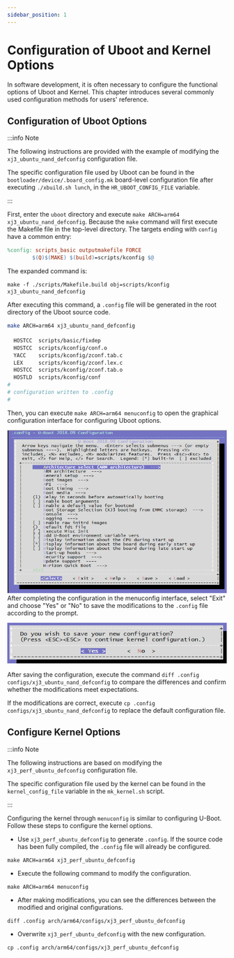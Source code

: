 ```yaml
---
sidebar_position: 1
---
```

# Configuration of Uboot and Kernel Options

In software development, it is often necessary to configure the functional options of Uboot and Kernel. This chapter introduces several commonly used configuration methods for users' reference.

## Configuration of Uboot Options

:::info Note

The following instructions are provided with the example of modifying the `xj3_ubuntu_nand_defconfig` configuration file.

The specific configuration file used by Uboot can be found in the `bootloader/device/.board_config.mk` board-level configuration file after executing `./xbuild.sh lunch`, in the `HR_UBOOT_CONFIG_FILE` variable.

:::

First, enter the `uboot` directory and execute `make ARCH=arm64 xj3_ubuntu_nand_defconfig`. Because the `make` command will first execute the Makefile file in the top-level directory. The targets ending with `config` have a common entry:

```makefile
%config: scripts_basic outputmakefile FORCE
        $(Q)$(MAKE) $(build)=scripts/kconfig $@
```

The expanded command is:

```
make -f ./scripts/Makefile.build obj=scripts/kconfig xj3_ubuntu_nand_defconfig
```

After executing this command, a `.config` file will be generated in the root directory of the Uboot source code.

```bash
make ARCH=arm64 xj3_ubuntu_nand_defconfig

  HOSTCC  scripts/basic/fixdep
  HOSTCC  scripts/kconfig/conf.o
  YACC    scripts/kconfig/zconf.tab.c
  LEX     scripts/kconfig/zconf.lex.c
  HOSTCC  scripts/kconfig/zconf.tab.o
  HOSTLD  scripts/kconfig/conf
#
# configuration written to .config
#
```

Then, you can execute `make ARCH=arm64 menuconfig` to open the graphical configuration interface for configuring Uboot options.

![image-20220518111319607](../../../../../../../static/img/07_Advanced_development/02_linux_development/driver_development/image-20220518111319607.png)After completing the configuration in the menuconfig interface, select "Exit" and choose "Yes" or "No" to save the modifications to the `.config` file according to the prompt.

![image-20220518111506018](../../../../../../../static/img/07_Advanced_development/02_linux_development/driver_development/image-20220518111506018.png)

After saving the configuration, execute the command `diff .config configs/xj3_ubuntu_nand_defconfig` to compare the differences and confirm whether the modifications meet expectations.

If the modifications are correct, execute `cp .config configs/xj3_ubuntu_nand_defconfig` to replace the default configuration file.

## Configure Kernel Options

:::info Note

The following instructions are based on modifying the `xj3_perf_ubuntu_defconfig` configuration file.

The specific configuration file used by the kernel can be found in the `kernel_config_file` variable in the `mk_kernel.sh` script.

:::

Configuring the kernel through `menuconfig` is similar to configuring U-Boot. Follow these steps to configure the kernel options.

- Use `xj3_perf_ubuntu_defconfig` to generate `.config`. If the source code has been fully compiled, the `.config` file will already be configured.

```
make ARCH=arm64 xj3_perf_ubuntu_defconfig
```

- Execute the following command to modify the configuration.

```
make ARCH=arm64 menuconfig
```

- After making modifications, you can see the differences between the modified and original configurations.

```
diff .config arch/arm64/configs/xj3_perf_ubuntu_defconfig
```

- Overwrite `xj3_perf_ubuntu_defconfig` with the new configuration.

```
cp .config arch/arm64/configs/xj3_perf_ubuntu_defconfig
```